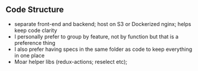 ## Code Structure
- separate front-end and backend; host on S3 or Dockerized nginx;
  helps keep code clarity
- I personally prefer to group by feature, not by function but that is a
  preference thing
- I also prefer having specs in the same folder as code to keep everything in
  one place
- Moar helper libs (redux-actions; reselect etc);
